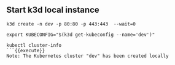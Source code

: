 ## Start k3d local instance
```
k3d create -n dev -p 80:80 -p 443:443  --wait=0

export KUBECONFIG="$(k3d get-kubeconfig --name='dev')"

kubectl cluster-info
```{{execute}}
Note: The Kubernetes cluster "dev" has been created locally